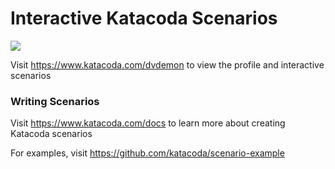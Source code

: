 # Interactive Katacoda Scenarios

[![](http://shields.katacoda.com/katacoda/dvdemon/count.svg)](https://www.katacoda.com/dvdemon "Get your profile on Katacoda.com")

Visit https://www.katacoda.com/dvdemon to view the profile and interactive scenarios

### Writing Scenarios
Visit https://www.katacoda.com/docs to learn more about creating Katacoda scenarios

For examples, visit https://github.com/katacoda/scenario-example
